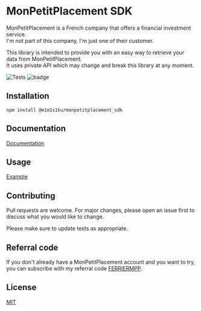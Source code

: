 # MonPetitPlacement SDK

MonPetitPlacement is a French company that offers a financial investment service.  
I'm not part of this company, I'm just one of their customer.

This library is intended to provide you with an easy way to retrieve your data from MonPetitPlacement.  
It uses private API which may change and break this library at any moment.

![Tests](https://github.com/m1m1s1ku/monpetitplacement_sdk/actions/workflows/ci.yml/badge.svg)
![badge](https://img.shields.io/endpoint?url=https://gist.githubusercontent.com/m1m1s1ku/2092672dc5df17bbd8a51d7f746b9b94/raw/999c1fdd1fae2c7680e774f4459877c0fc39ac64/jest-coverage-comment__main.json)

## Installation

```
npm install @m1m1s1ku/monpetitplacement_sdk
```

## Documentation

[Documentation](https://m1m1s1ku.github.io/monpetitplacement_sdk/)

## Usage

[Example](https://github.com/m1m1s1ku/monpetitplacement_sdk/blob/main/call-all-apis.ts)

## Contributing

Pull requests are welcome. For major changes, please open an issue first to discuss what you would like to change.

Please make sure to update tests as appropriate.

## Referral code

If you don't already have a MonPetitPlacement account and you want to try, you can subscribe with my referral code [FERRIERMPP](http://www.monpetitplacement.fr/fr/affiliate/sea?cp=FERRIERMPP).

## License

[MIT](./LICENSE)

